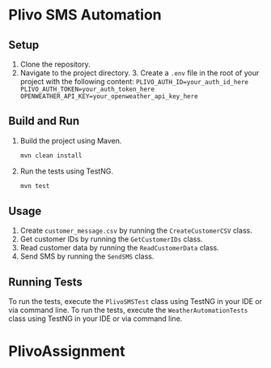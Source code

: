 # Plivo SMS Automation

## Setup

1. Clone the repository.
2. Navigate to the project directory.
   3. Create a `.env` file in the root of your project with the following content:
       ```
       PLIVO_AUTH_ID=your_auth_id_here
       PLIVO_AUTH_TOKEN=your_auth_token_here
      OPENWEATHER_API_KEY=your_openweather_api_key_here
       ```

## Build and Run

1. Build the project using Maven.
    ```sh
    mvn clean install
    ```
2. Run the tests using TestNG.
    ```sh
    mvn test
    ```

## Usage

1. Create `customer_message.csv` by running the `CreateCustomerCSV` class.
2. Get customer IDs by running the `GetCustomerIDs` class.
3. Read customer data by running the `ReadCustomerData` class.
4. Send SMS by running the `SendSMS` class.

## Running Tests

To run the tests, execute the `PlivoSMSTest` class using TestNG in your IDE or via command line.
To run the tests, execute the `WeatherAutomationTests` class using TestNG in your IDE or via command line.

# PlivoAssignment
